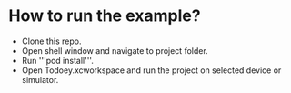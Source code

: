 # **How to run the example?**

- Clone this repo.
- Open shell window and navigate to project folder.
- Run '''pod install'''.
- Open Todoey.xcworkspace and run the project on selected device or simulator.
